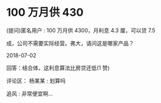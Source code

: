 # 100 万月供 430

(提问)匿名用户 : 100 万月供 4300，月利息 4.3 厘，可以贷 7.5

成，公司不需要实际经营。弗大，请问这是哪家产品？

2018-07-02

回答：结合体，这利息算法比房贷还低(1 赞)

评论区： 杨某某 : 划算吗

追风 : 非常便宜啊…